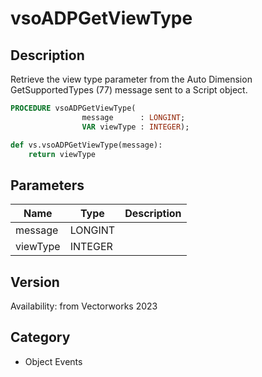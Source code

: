 # vsoADPGetViewType

## Description
Retrieve the view type parameter from the Auto Dimension GetSupportedTypes (77) message sent to a Script object.

```pascal
PROCEDURE vsoADPGetViewType(
				message      : LONGINT;
				VAR viewType : INTEGER);
```

```python
def vs.vsoADPGetViewType(message):
    return viewType
```

## Parameters
|Name|Type|Description|
|---|---|---|
|message|LONGINT|   |
|viewType|INTEGER|   |

## Version
Availability: from Vectorworks 2023

## Category
* Object Events

